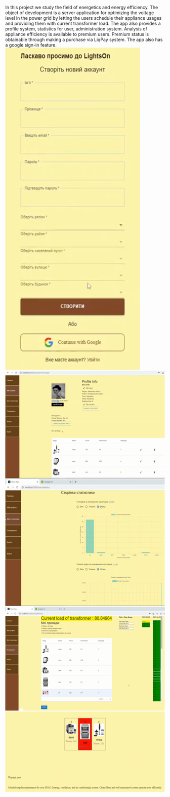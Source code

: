 In this project we study the field of energetics and energy efficiency. 
The object of development is a server application for optimizing the voltage level in the power grid by letting the users schedule their appliance usages and providing them with current transformer load.
The app also provides a profile system, statistics for user, administration system. 
Analysis of appliance efficiency is available to premium users. 
Premium status is obtainable through making a purchase via LiqPay system. The app also has a google sign-in feature.
![Screenshot](register.png)
![Screenshot](profile.png)
![Screenshot](statistics.png)
![Screenshot](planPage.png)
![Screenshot](analysisPage.png)
